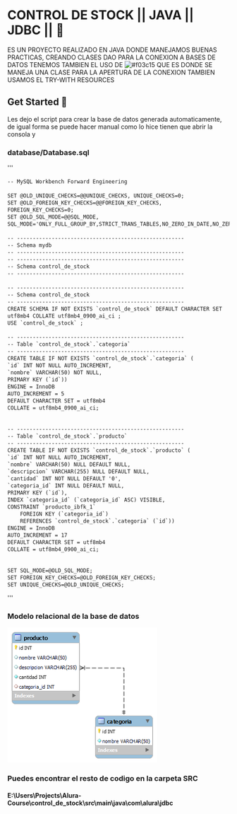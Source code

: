
# CONTROL DE STOCK || JAVA || JDBC || 📝  
ES UN PROYECTO REALIZADO EN JAVA DONDE MANEJAMOS BUENAS PRACTICAS, CREANDO CLASES DAO PARA LA CONEXION A BASES DE DATOS
TENEMOS TAMBIEN EL USO DE ![#f03c15](https://placehold.it/120/ffffff/ff0000?text=CONNECTIONFACTORY) QUE ES DONDE SE MANEJA UNA CLASE PARA LA APERTURA DE LA CONEXION
TAMBIEN USAMOS EL TRY-WITH RESOURCES

## Get Started 🚀  
Les dejo el script para crear la base de datos generada automaticamente, de igual forma se puede hacer manual como lo hice
tienen que abrir la consola y 
    

### database/Database.sql

''' 
    
    -- MySQL Workbench Forward Engineering

    SET @OLD_UNIQUE_CHECKS=@@UNIQUE_CHECKS, UNIQUE_CHECKS=0;
    SET @OLD_FOREIGN_KEY_CHECKS=@@FOREIGN_KEY_CHECKS, FOREIGN_KEY_CHECKS=0;
    SET @OLD_SQL_MODE=@@SQL_MODE, SQL_MODE='ONLY_FULL_GROUP_BY,STRICT_TRANS_TABLES,NO_ZERO_IN_DATE,NO_ZERO_DATE,ERROR_FOR_DIVISION_BY_ZERO,NO_ENGINE_SUBSTITUTION';

    -- -----------------------------------------------------
    -- Schema mydb
    -- -----------------------------------------------------
    -- -----------------------------------------------------
    -- Schema control_de_stock
    -- -----------------------------------------------------

    -- -----------------------------------------------------
    -- Schema control_de_stock
    -- -----------------------------------------------------
    CREATE SCHEMA IF NOT EXISTS `control_de_stock` DEFAULT CHARACTER SET utf8mb4 COLLATE utf8mb4_0900_ai_ci ;
    USE `control_de_stock` ;

    -- -----------------------------------------------------
    -- Table `control_de_stock`.`categoria`
    -- -----------------------------------------------------
    CREATE TABLE IF NOT EXISTS `control_de_stock`.`categoria` (
    `id` INT NOT NULL AUTO_INCREMENT,
    `nombre` VARCHAR(50) NOT NULL,
    PRIMARY KEY (`id`))
    ENGINE = InnoDB
    AUTO_INCREMENT = 5
    DEFAULT CHARACTER SET = utf8mb4
    COLLATE = utf8mb4_0900_ai_ci;


    -- -----------------------------------------------------
    -- Table `control_de_stock`.`producto`
    -- -----------------------------------------------------
    CREATE TABLE IF NOT EXISTS `control_de_stock`.`producto` (
    `id` INT NOT NULL AUTO_INCREMENT,
    `nombre` VARCHAR(50) NULL DEFAULT NULL,
    `descripcion` VARCHAR(255) NULL DEFAULT NULL,
    `cantidad` INT NOT NULL DEFAULT '0',
    `categoria_id` INT NULL DEFAULT NULL,
    PRIMARY KEY (`id`),
    INDEX `categoria_id` (`categoria_id` ASC) VISIBLE,
    CONSTRAINT `producto_ibfk_1`
        FOREIGN KEY (`categoria_id`)
        REFERENCES `control_de_stock`.`categoria` (`id`))
    ENGINE = InnoDB
    AUTO_INCREMENT = 17
    DEFAULT CHARACTER SET = utf8mb4
    COLLATE = utf8mb4_0900_ai_ci;


    SET SQL_MODE=@OLD_SQL_MODE;
    SET FOREIGN_KEY_CHECKS=@OLD_FOREIGN_KEY_CHECKS;
    SET UNIQUE_CHECKS=@OLD_UNIQUE_CHECKS;

'''

### Modelo relacional de la base de datos
![No se encontró la imagen](database\Model.png)


### Puedes encontrar el resto de codigo en la carpeta SRC
#### E:\Users\Projects\Alura-Course\control_de_stock\src\main\java\com\alura\jdbc